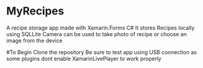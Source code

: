 # MyRecipes
A recipe storage app made with Xamarin.Forms C#
It stores Recipes locally using SQLLite
Camera can be used to take photo of recipe or choose an image from the device


#To Begin
Clone the repository
Be sure to test app using USB connection as some plugins dont enable XamarinLivePlayer to work properly

